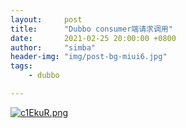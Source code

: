 ```yaml
---
layout:     post
title:      "Dubbo consumer端请求调用"
date:       2021-02-25 20:00:00 +0800
author:     "simba"
header-img: "img/post-bg-miui6.jpg"
tags:
    - dubbo

---
```










[![c1EkuR.png](https://z3.ax1x.com/2021/04/06/c1EkuR.png)](https://imgtu.com/i/c1EkuR)